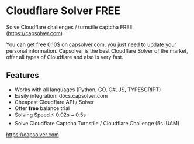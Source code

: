 # Cloudflare Solver FREE
Solve Cloudflare challenges / turnstile captcha FREE (https://capsolver.com)

You can get free 0.10$ on capsolver.com, you just need to update your personal information.
Capsolver is the best Cloudflare Solver of the market, offer all types of Cloudflare and also is very fast.
## Features
- Works with all languages (Python, GO, C#, JS, TYPESCRIPT)
- Easily integration: docs.capsolver.com
- Cheapest Cloudflare API / Solver
- Offer **free** balance trial
- Solving Speed ⚡ 0.02s ~ 0.5s
- Solve Cloudflare Captcha Turnstile / Cloudflare Challenge (5s IUAM) 

https://capsolver.com
  
 
